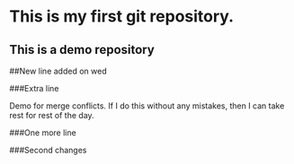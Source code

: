 # This is my first git repository.

## This is a demo repository


##New line added on wed

###Extra line

Demo for merge conflicts.
If I do this without any mistakes, then I can take rest for rest of the day.

###One more line


###Second changes



